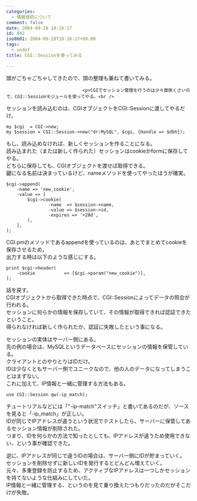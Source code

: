 ```yaml
---
categories:
  - 情報技術について
comment: false
date: 2004-09-28 10:16:17
id: 842
iso8601: 2004-09-28T10:16:17+09:00
tags:
  - undef
title: CGI::Sessionを使ってみる

---
```


<div class="entry-body">
                                 <p>頭がごちゃごちゃしてきたので、頭の整理も兼ねて書いてみる。</p>
                              
                                 <p>CGIでセッション管理を行うのは少々面倒くさいので、CGI::Sessionモジュールを使ってやる。<br />
セッションを読み込むのは、CGIオブジェクトをCGI::Sessionに渡してやるだけ。</p>

<pre><code>my $cgi  = CGI-&gt;new;
my $session = CGI::Session-&gt;new("dr:MySQL", $cgi, {Handle =&gt; $dbh});</code></pre>

<p>もし、読み込めなければ、新しくセッションを作ることになる。<br />
読み込まれた（または新しく作られた）セッションはcookieかformに保存してやる。<br />
どちらに保存しても、CGIオブジェクトを渡せば取得できる。<br />
鍵になる名前は決まっているけど、nameメソッドを使ってやったほうが確実。</p>

<pre><code>$cgi-&gt;append(
    -name =&gt; 'new_cookie',
    -value =&gt; [
        $cgi-&gt;cookie(
                -name  =&gt; $session-&gt;name,
                -value =&gt; $session-&gt;id,
                -expires =&gt; '+28d',
        ),
    ],
);</code></pre>

<p>CGI.pmのメソッドであるappendを使っているのは、あとでまとめてcookieを保存させるため。<br />
出力する時は以下のような感じにする。</p>

<pre><code>print $cgi-&gt;header(
    -cookie           =&gt; [$cgi-&gt;param("new_cookie")],
);</code></pre>

<p>話を戻す。<br />
CGIオブジェクトから取得できた時点で、CGI::Sessionによってデータの照合が行われる。<br />
セッションに何らかの情報を保存していて、その情報が取得できれば認証できたということ。<br />
得られなければ新しく作られたか、認証に失敗したという事になる。</p>

<p>セッションの実体はサーバー側にある。<br />
先の例の場合は、MySQLというデータベースにセッションの情報を保管している。<br />
クライアントとのやりとりはIDだけ。<br />
IDは少なくともサーバー側でユニークなので、他の人のデータになってしまうことはまずない。<br />
これに加えて、IP情報と一緒に管理する方法もある。</p>

<pre><code>use CGI::Session qw(-ip_match);</code></pre>

<p>チュートリアルなどには「"-ip-match"スイッチ」と書いてあるのだが、ソースを見ると「-ip_match」が正しい。<br />
IDが同じでIPアドレスが違うという状況でテストしたら、サーバーに保管してあるセッション情報が削除された。<br />
つまり、IDを何らかの方法で知ったとしても、IPアドレスが違うため使用できない、という事が確認できた。</p>

<p>逆に、IPアドレスが同じで違うIDの場合は、サーバー側にIDが貯まっていく。<br />
セッションを削除せずに新しいIDを発行するとどんどん増えていく。<br />
元々、多重登録を防止するため、アクティブなIPアドレスは一つしかセッションを持てないような仕組みにしていた。<br />
IP情報と一緒に管理する、というのを見て乗り換えたつもりだったのだがそこだけが失敗。</p>
                              </div>
    	